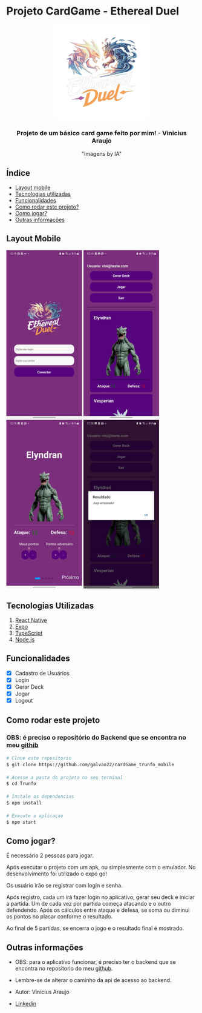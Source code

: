# Projeto CardGame - Ethereal Duel
<div align="center">

![EtheraelDuel](assets/logo.png)

### Projeto de um básico card game feito por mim! - Vinicius Araujo
"Imagens by IA"

</div>

## Índice
- <a href="#layout-mobile">Layout mobile</a>
- <a href="#tecnologias-utilizadas">Tecnologias utilizadas</a>
- <a href="#funcionalidades">Funcionalidades</a>
- <a href="#como-rodar-este-projeto">Como rodar este projeto?</a>
- <a href="#como-jogar">Como jogar?</a>
- <a href="">Outras informações</a>

## Layout Mobile

<div widht=>
<img src="assets/tela1.jpeg" width="200px" alt="Tela Login">
<img src="assets/tela2.jpeg" width="200px" alt="Tela Dashboard">
<img src="assets/tela3.jpeg" width="200px" alt="Tela Game">
<img src="assets/tela4.jpeg" width="200px" alt="Tela Dashboard com Resultado">
</div>

## Tecnologias Utilizadas

1. [React Native](https://reactnative.dev/)
2. [Expo](https://expo.dev/)
3. [TypeScript](https://www.typescriptlang.org/)
4. [Node.js](https://nodejs.org/en)

## Funcionalidades

 - [x] Cadastro de Usuários
 - [x] Login
 - [x] Gerar Deck
 - [x] Jogar
 - [x] Logout

## Como rodar este projeto

### OBS: é preciso o repositório do Backend que se encontra no meu [githib](https://github.com/galvao22)

```bash
# Clone este repositorio
$ git clone https://github.com/galvao22/cardGame_trunfo_mobile

# Acesse a pasta do projeto no seu terminal
$ cd Trunfo

# Instale as dependencias
$ npm install

# Execute a aplicaçao
$ npm start
```

## Como jogar?

É necessário 2 pessoas para jogar. 

Após executar o projeto com um apk, ou simplesmente com o emulador. No desenvolvimento foi utilizado o expo go!

Os usuário irão se registrar com login e senha.

Após registro, cada um irá fazer login no aplicativo, gerar seu deck e iniciar a partida. Um de cada vez por partida começa atacando e o outro defendendo. Após os cálculos entre ataque e defesa, se soma ou diminui os pontos no placar conforme o resultado.

Ao final de 5 partidas, se encerra o jogo e o resultado final é mostrado.

## Outras informações

- OBS: para o aplicativo funcionar, é preciso ter o backend que se encontra no repositorio do meu [github](https://github.com/galvao22).
- Lembre-se de alterar o caminho da api de acesso ao backend.

- Autor: Vinicius Araujo
- [Linkedin](https://www.linkedin.com/in/vinicius-araujo-galvao-de-sousa-9b8a48125/)